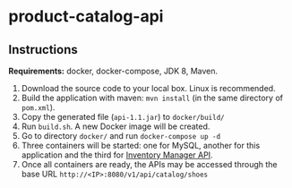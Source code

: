 # product-catalog-api

## Instructions

**Requirements:** docker, docker-compose, JDK 8, Maven.

1. Download the source code to your local box. Linux is recommended. 
2. Build the application with maven: `mvn install` (in the same directory of `pom.xml`).
3. Copy the generated file (`api-1.1.jar`) to `docker/build/`
4. Run `build.sh`. A new Docker image will be created.
5. Go to directory `docker/` and run `docker-compose up -d`
6. Three containers will be started: one for MySQL, another for this application and the third for [Inventory Manager API](https://github.com/rmleme/inventory-manager-api).
7. Once all containers are ready, the APIs may be accessed through the base URL `http://<IP>:8080/v1/api/catalog/shoes`
